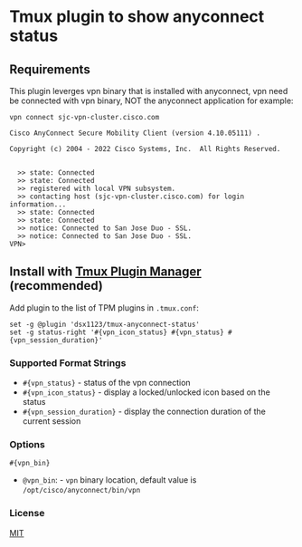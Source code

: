 # Tmux plugin to show anyconnect status

## Requirements
This plugin leverges vpn binary that is installed with anyconnect, vpn need be connected with vpn binary, NOT the anyconnect application
for example:
```
vpn connect sjc-vpn-cluster.cisco.com

Cisco AnyConnect Secure Mobility Client (version 4.10.05111) .

Copyright (c) 2004 - 2022 Cisco Systems, Inc.  All Rights Reserved.


  >> state: Connected
  >> state: Connected
  >> registered with local VPN subsystem.
  >> contacting host (sjc-vpn-cluster.cisco.com) for login information...
  >> state: Connected
  >> state: Connected
  >> notice: Connected to San Jose Duo - SSL.
  >> notice: Connected to San Jose Duo - SSL.
VPN>
```


## Install with [Tmux Plugin Manager](https://github.com/tmux-plugins/tpm) (recommended)

Add plugin to the list of TPM plugins in `.tmux.conf`:

```tmux
set -g @plugin 'dsx1123/tmux-anyconnect-status'
set -g status-right '#{vpn_icon_status} #{vpn_status} #{vpn_session_duration}'
```


### Supported Format Strings
 - `#{vpn_status}` - status of the vpn connection
 - `#{vpn_icon_status}` - display a locked/unlocked icon based on the status
 - `#{vpn_session_duration}` - display the connection duration of the current session 

### Options
`#{vpn_bin}`

 - `@vpn_bin`: - `vpn` binary location, default value is `/opt/cisco/anyconnect/bin/vpn`

### License

[MIT](LICENSE.md)
